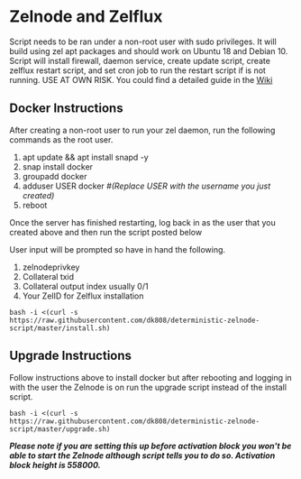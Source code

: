 # Zelnode and Zelflux
Script needs to be ran under a non-root user with sudo privileges. It will build using zel apt packages and should work on Ubuntu 18 and Debian 10. Script will install firewall, daemon service, create update script, create zelflux restart script, and set cron job to run the restart script if is not running. USE AT OWN RISK. You could find a detailed guide in the [Wiki](https://github.com/dk808/deterministic-zelnode-script/wiki)

## Docker Instructions
After creating a non-root user to run your zel daemon, run the following commands as the root user.

1.  apt update && apt install snapd -y
2.  snap install docker
3.  groupadd docker
4.  adduser USER docker        *#(Replace USER with the username you just created)*
5.  reboot

Once the server has finished restarting, log back in as the user that you created above and then run the script posted below

User input will be prompted so have in hand the following.
1.  zelnodeprivkey
2.  Collateral txid
3.  Collateral output index usually 0/1
4.  Your ZelID for Zelflux installation

```
bash -i <(curl -s https://raw.githubusercontent.com/dk808/deterministic-zelnode-script/master/install.sh)
```

## Upgrade Instructions
Follow instructions above to install docker but after rebooting and logging in with the user the Zelnode is on run the upgrade script instead of the install script. 

```
bash -i <(curl -s https://raw.githubusercontent.com/dk808/deterministic-zelnode-script/master/upgrade.sh)
```
**_Please note if you are setting this up before activation block you won't be able to start the Zelnode although script tells you to do so. Activation block height is 558000._**
